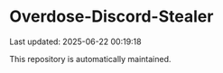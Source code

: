 # Overdose-Discord-Stealer

Last updated: 2025-06-22 00:19:18

This repository is automatically maintained.
